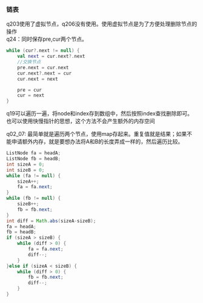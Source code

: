 ### 链表

q203使用了虚拟节点，q206没有使用。使用虚拟节点是为了方便处理删除节点的操作  
q24：同时保存pre,cur两个节点。
```kotlin
while (cur?.next != null) {
    val next = cur.next?.next
    //交换节点
    pre.next = cur.next
    cur.next?.next = cur
    cur.next = next

    pre = cur
    cur = next
}
```

q19可以遍历一遍，将node和index存到数组中，然后按照index查找删除即可。
也可以使用快慢指针的思想，这个方法不会产生额外的内存空间  

q02_07: 最简单就是遍历两个节点，使用map存起来。重复值就是结果；如果不能申请额外内存，就是要想办法将A和B的长度弄成一样的，然后遍历比较。
```java
ListNode fa = headA;
ListNode fb = headB;
int sizeA = 0;
int sizeB = 0;
while (fa != null) {
    sizeA++;
    fa = fa.next;
}
while (fb != null) {
    sizeB++;
    fb = fb.next;
}
int diff = Math.abs(sizeA-sizeB);
fa = headA;
fb = headB;
if (sizeA > sizeB) {
    while (diff > 0) {
        fa = fa.next;
        diff--;
    }
}else if (sizeA < sizeB) {
    while (diff > 0) {
        fb = fb.next;
        diff--;
    }
}
```
